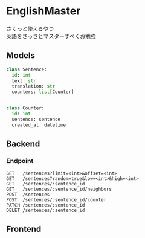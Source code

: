 # EnglishMaster

さくっと使えるやつ<br>
英語をさっさとマスターすべくお勉強<br>


## Models

```python
class Sentence:
  id: int
  text: str
  translation: str
  counters: list[Counter]


class Counter:
  id: int
  sentence: sentence
  created_at: datetime
```


## Backend


### Endpoint

```
GET   /sentences?limit=<int>&offset=<int>
GET   /sentences?random=true&low=<int>&high=<int>
GET   /sentences/:sentence_id
GET   /sentences/:sentence_id/neighbors
POST  /sentences
POST  /sentences/:sentence_id/counter
PATCH /sentences/:sentence_id
DELET /sentences/:sentence_id
```


## Frontend
